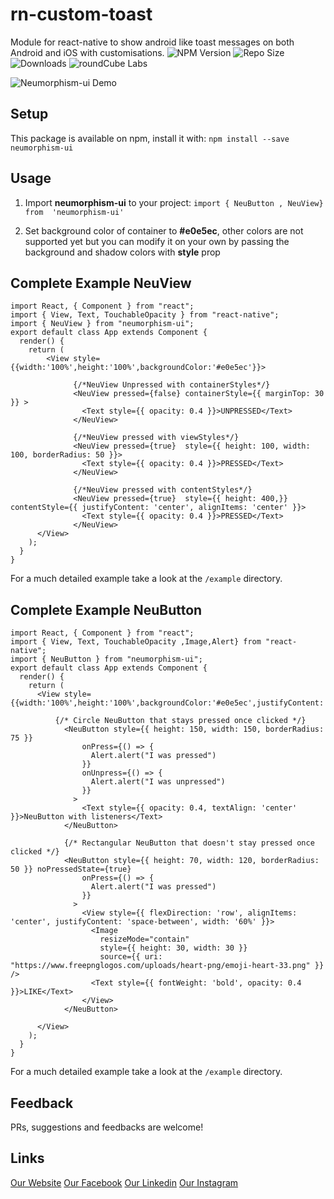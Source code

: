 # rn-custom-toast
 Module for react-native to show android like toast messages on both Android and iOS with customisations.
 ![NPM Version](https://img.shields.io/npm/v/neumorphism-ui.svg?style=popout-square&color=blue)  ![Repo Size](https://img.shields.io/github/repo-size/usamamoinakhter/neumorphism-ui.svg?style=popout-square&color=blue)  ![Downloads](https://img.shields.io/npm/dw/neumorphism-ui.svg?color=blue&style=popout-square)
![roundCube Labs](https://img.shields.io/badge/Package%20By-roundCubeLabs-blue.svg?style=popout-square)

![ Neumorphism-ui Demo](https://i.postimg.cc/wjR3xsQx/Neumorphism-ui.gif)


## Setup
This package is available on npm, install it with: 
`npm install --save neumorphism-ui`

## Usage
1.  Import **neumorphism-ui** to your project:
    `import { NeuButton , NeuView} from  'neumorphism-ui'`

2. Set background color of container to **#e0e5ec**, other colors are not supported yet but you can modify it on your own by passing the background and shadow colors with **style** prop 


## Complete Example NeuView

    import React, { Component } from "react";
    import { View, Text, TouchableOpacity } from "react-native";
    import { NeuView } from "neumorphism-ui";
    export default class App extends Component {
      render() {
        return (
            <View style={{width:'100%',height:'100%',backgroundColor:'#e0e5ec'}}>

                  {/*NeuView Unpressed with containerStyles*/}
                  <NeuView pressed={false} containerStyle={{ marginTop: 30 }} >
                    <Text style={{ opacity: 0.4 }}>UNPRESSED</Text>
                  </NeuView>
                  
                  {/*NeuView pressed with viewStyles*/}
                  <NeuView pressed={true}  style={{ height: 100, width: 100, borderRadius: 50 }}>
                    <Text style={{ opacity: 0.4 }}>PRESSED</Text>
                  </NeuView>
                  
                  {/*NeuView pressed with contentStyles*/}
                  <NeuView pressed={true}  style={{ height: 400,}} contentStyle={{ justifyContent: 'center', alignItems: 'center' }}>
                    <Text style={{ opacity: 0.4 }}>PRESSED</Text>
                  </NeuView>  
          </View>
        );
      }
    }
For a much detailed example take a look at the  `/example`  directory.

## Complete Example NeuButton

    import React, { Component } from "react";
    import { View, Text, TouchableOpacity ,Image,Alert} from "react-native";
    import { NeuButton } from "neumorphism-ui";
    export default class App extends Component {
      render() {
        return (
          <View style={{width:'100%',height:'100%',backgroundColor:'#e0e5ec',justifyContent:'center',alignItems:'center'}}>

              {/* Circle NeuButton that stays pressed once clicked */}
                <NeuButton style={{ height: 150, width: 150, borderRadius: 75 }}
                    onPress={() => {
                      Alert.alert("I was pressed")
                    }}
                    onUnpress={() => {
                      Alert.alert("I was unpressed")
                    }}
                  >
                    <Text style={{ opacity: 0.4, textAlign: 'center' }}>NeuButton with listeners</Text>
                </NeuButton>
                
                {/* Rectangular NeuButton that doesn't stay pressed once clicked */}
                <NeuButton style={{ height: 70, width: 120, borderRadius: 50 }} noPressedState={true}
                    onPress={() => {
                      Alert.alert("I was pressed")
                    }}
                  >
                    <View style={{ flexDirection: 'row', alignItems: 'center', justifyContent: 'space-between', width: '60%' }}>
                      <Image
                        resizeMode="contain"
                        style={{ height: 30, width: 30 }}
                        source={{ uri: "https://www.freepnglogos.com/uploads/heart-png/emoji-heart-33.png" }} />
                      <Text style={{ fontWeight: 'bold', opacity: 0.4 }}>LIKE</Text>
                    </View>
                </NeuButton>

          </View>
        );
      }
    }
For a much detailed example take a look at the  `/example`  directory.

## Feedback
PRs, suggestions and feedbacks are welcome!


## Links
[Our Website](http://www.roundcubelabs.com)
[Our Facebook](http://www.facebook.com/roundCubeLabs)
[Our Linkedin](https://www.linkedin.com/company/roundcubelabs/)
[Our Instagram](https://www.instagram.com/roundcubelabs/)
